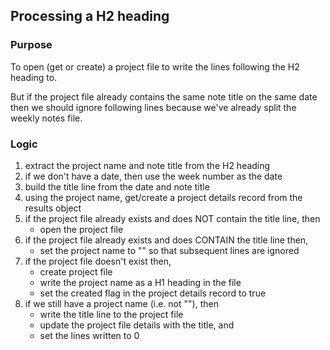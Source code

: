 ## Processing a H2 heading

### Purpose

To open (get or create) a project file to write the lines following the H2 heading to.

But if the project file already contains the same note title on the same date then we should ignore following lines because we've already split the weekly notes file.

### Logic

1. extract the project name and note title from the H2 heading
2. if we don't have a date, then use the week number as the date
3. build the title line from the date and note title
4. using the project name, get/create a project details record from the results object
5. if the project file already exists and does NOT contain the title line, then
   - open the project file
6. if the project file already exists and does CONTAIN the title line then,
   - set the project name to "" so that subsequent lines are ignored
7. if the project file doesn't exist then,
   - create project file
   - write the project name as a H1 heading in the file
   - set the created flag in the project details record to true
8. if we still have a project name (i.e. not ""), then
   - write the title line to the project file
   - update the project file details with the title, and
   - set the lines written to 0
